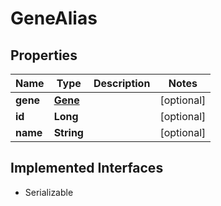 

# GeneAlias


## Properties

Name | Type | Description | Notes
------------ | ------------- | ------------- | -------------
**gene** | [**Gene**](Gene.md) |  |  [optional]
**id** | **Long** |  |  [optional]
**name** | **String** |  |  [optional]


## Implemented Interfaces

* Serializable


